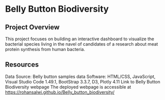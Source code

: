 # Belly Button Biodiversity
## Project Overview
This project focuses on building an interactive dashboard to visualize the bacterial species living in the navel of candidates of a research about meat protein synthesis from human bacteria.

## Resources
Data Source: Belly button samples data
Software: HTML/CSS, JavaScript, Visual Studio Code 1.49.1, BootStrap 3.3.7, D3, Plotly 4.11
Link to Belly Button Biodiversity webpage
The deployed webpage is accessible at https://rohansalwi.github.io/Belly_button_biodiversity/

